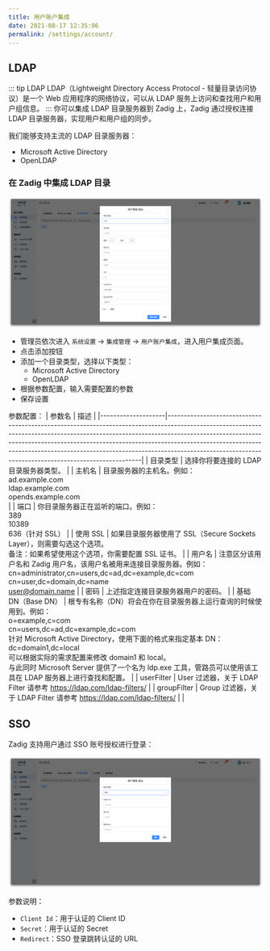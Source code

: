 ```yaml
---
title: 用户账户集成
date: 2021-08-17 12:35:06
permalink: /settings/account/
---
```


## LDAP

::: tip LDAP
LDAP（Lightweight Directory Access Protocol - 轻量目录访问协议）是一个 Web 应用程序的网络协议，可以从 LDAP 服务上访问和查找用户和用户组信息。
:::
你可以集成 LDAP 目录服务器到 Zadig 上，Zadig 通过授权连接 LDAP 目录服务器，实现用户和用户组的同步。


我们能够支持主流的 LDAP 目录服务器：
- Microsoft Active Directory
- OpenLDAP

### 在 Zadig 中集成 LDAP 目录

![ad](./_images/user_account_ad.png)

- 管理员依次进入 `系统设置` -> `集成管理` -> `用户账户集成`，进入用户集成页面。
- 点击添加按钮
- 添加一个目录类型，选择以下类型：
    - Microsoft Active Directory
    - OpenLDAP
- 根据参数配置，输入需要配置的参数
- 保存设置

参数配置：
| 参数名             | 描述                                                                                                                                                                                                                                                                                                                                                                                         |
|--------------------|----------------------------------------------------------------------------------------------------------------------------------------------------------------------------------------------------------------------------------------------------------------------------------------------------------------------------------------------------------------------------------------------|
| 目录类型           | 选择你将要连接的 LDAP 目录服务器类型。                                                                                                                                                                                                                                                                                                                                                       |
| 主机名             | 目录服务器的主机名。例如：<br> ad.example.com<br> ldap.example.com<br> opends.example.com<br>                                                                                                                                                                                                                                                                                                |
| 端口               | 你目录服务器正在监听的端口。例如： <br> 389<br> 10389 <br> 636（针对 SSL）                                                                                                                                                                                                                                                                                                                   |
| 使用 SSL           | 如果目录服务器使用了 SSL（Secure Sockets Layer），则需要勾选这个选项。<br> 备注：如果希望使用这个选项，你需要配置 SSL 证书。                                                                                                                                                                                                                                                                 |
| 用户名             | 注意区分该用户名和 Zadig 用户名，该用户名被用来连接目录服务器。例如：<br> cn=administrator,cn=users,dc=ad,dc=example,dc=com <br> cn=user,dc=domain,dc=name <br> user@domain.name                                                                                                                                                                                                             |
| 密码               | 上述指定连接目录服务器用户的密码。                                                                                                                                                                                                                                                                                                                                                           |
| 基础 DN（Base DN） | 根专有名称（DN）将会在你在目录服务器上运行查询的时候使用到。例如：<br> o=example,c=com <br> cn=users,dc=ad,dc=example,dc=com<br> 针对 Microsoft Active Directory，使用下面的格式来指定基本 DN：<br> dc=domain1,dc=local <br> 可以根据实际的需求配置来修改 domain1 和 local。<br> 与此同时 Microsoft Server 提供了一个名为 ldp.exe 工具，管路员可以使用该工具在 LDAP 服务器上进行查找和配置。 |
| userFilter         | User 过滤器，关于 LDAP Filter 请参考 https://ldap.com/ldap-filters/                                                                                                                                                                                                                                                                                                                          |
| groupFilter        | Group 过滤器，关于 LDAP Filter 请参考  https://ldap.com/ldap-filters/                                                                                                                                                                                                                                                                                                                        |                                                                             |

## SSO
Zadig 支持用户通过 SSO 账号授权进行登录：

![sso](./_images/user_account_sso.png)

参数说明：
- `Client Id`：用于认证的 Client ID
- `Secret`：用于认证的 Secret
- `Redirect`：SSO 登录跳转认证的 URL

